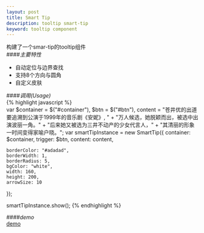 ```yaml
---
layout: post
title: Smart Tip
description: tooltip smart-tip
keyword: tooltip component
---
```


构建了一个smar-tip的tooltip组件     
####*主要特性*             
+ 自动定位与边界查找     
+ 支持8个方向与圆角     
+ 自定义皮肤       

####*调用(Usage)*    
{% highlight javascript %}     
var $container = $("#container"),
    $btn = $("#btn"),
    content = "苍井优的出道要追溯到公演于1999年的音乐剧《安妮》, " +
        "万人候选，她脱颖而出，被选中出演波丽一角。" +
        "后来她又被选为三井不动产的少女代言人，" +
        "其清丽的形象一时间变得家喻户晓。";
var smartTipInstance = new SmartTip({
    container: $container,
    trigger: $btn,
    content: content,

    borderColor: "#adadad",
    borderWidth: 1,
    borderRadius: 5,
    bgColor: "white",
    width: 160,
    height: 200,
    arrowSize: 10
});

smartTipInstance.show();
{% endhighlight %}   

####*demo*   
[demo](http://flowerszhong.github.io/demo/smart-tip/smart-tip.html)
